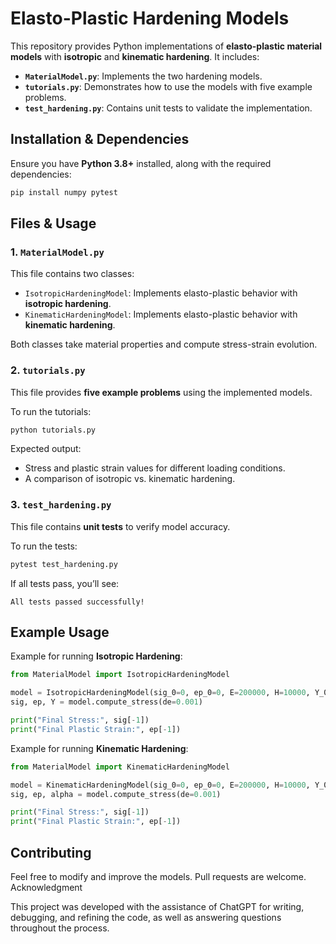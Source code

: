 # **Elasto-Plastic Hardening Models**  

This repository provides Python implementations of **elasto-plastic material models** with **isotropic** and **kinematic hardening**. It includes:  

- **`MaterialModel.py`**: Implements the two hardening models.  
- **`tutorials.py`**: Demonstrates how to use the models with five example problems.  
- **`test_hardening.py`**: Contains unit tests to validate the implementation.  

## **Installation & Dependencies**  

Ensure you have **Python 3.8+** installed, along with the required dependencies:  

```sh
pip install numpy pytest
```  

## **Files & Usage**  

### **1. `MaterialModel.py`**  
This file contains two classes:  

- `IsotropicHardeningModel`: Implements elasto-plastic behavior with **isotropic hardening**.  
- `KinematicHardeningModel`: Implements elasto-plastic behavior with **kinematic hardening**.  

Both classes take material properties and compute stress-strain evolution.  

### **2. `tutorials.py`**  
This file provides **five example problems** using the implemented models.  

To run the tutorials:  

```sh
python tutorials.py
```  

Expected output:  
- Stress and plastic strain values for different loading conditions.  
- A comparison of isotropic vs. kinematic hardening.  

### **3. `test_hardening.py`**  
This file contains **unit tests** to verify model accuracy.  

To run the tests:  

```sh
pytest test_hardening.py
```  

If all tests pass, you’ll see:  

```
All tests passed successfully!
```  

## **Example Usage**  

Example for running **Isotropic Hardening**:  

```python
from MaterialModel import IsotropicHardeningModel  

model = IsotropicHardeningModel(sig_0=0, ep_0=0, E=200000, H=10000, Y_0=250, n=50)  
sig, ep, Y = model.compute_stress(de=0.001)  

print("Final Stress:", sig[-1])  
print("Final Plastic Strain:", ep[-1])  
```  

Example for running **Kinematic Hardening**:  

```python
from MaterialModel import KinematicHardeningModel  

model = KinematicHardeningModel(sig_0=0, ep_0=0, E=200000, H=10000, Y_0=250, n=50)  
sig, ep, alpha = model.compute_stress(de=0.001)  

print("Final Stress:", sig[-1])  
print("Final Plastic Strain:", ep[-1])  
```  

## **Contributing**  
Feel free to modify and improve the models. Pull requests are welcome.  
Acknowledgment

This project was developed with the assistance of ChatGPT for writing, debugging, and refining the code, as well as answering questions throughout the process.
